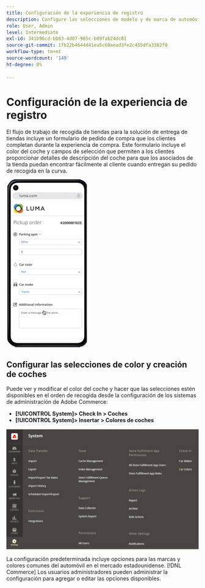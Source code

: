 ```yaml
---
title: Configuración de la experiencia de registro
description: Configure las selecciones de modelo y de marca de automóvil disponibles para los clientes de recogida en el límite cuando completen el formulario de pedido de recogida.
role: User, Admin
level: Intermediate
exl-id: 341b96cd-bb83-4d07-965c-b09fab24dc81
source-git-commit: 1fb22b4644d41ea5c60aead3fe2c455dfa3382f8
workflow-type: tm+mt
source-wordcount: '149'
ht-degree: 0%

---
```


# Configuración de la experiencia de registro

El flujo de trabajo de recogida de tiendas para la solución de entrega de tiendas incluye un formulario de pedido de compra que los clientes completan durante la experiencia de compra. Este formulario incluye el color del coche y campos de selección que permiten a los clientes proporcionar detalles de descripción del coche para que los asociados de la tienda puedan encontrar fácilmente al cliente cuando entregan su pedido de recogida en la curva.

![[!DNL Check-In Experience Car Make] y [!DNL Model] configuración para la captura en el lado de la curva](assets/checkin-system-settings-car-options.png)

## Configurar las selecciones de color y creación de coches

Puede ver y modificar el color del coche y hacer que las selecciones estén disponibles en el orden de recogida desde la configuración de los sistemas de administración de Adobe Commerce:

- **[!UICONTROL System]> Check In > Coches**
- **[!UICONTROL System]> Insertar > Colores de coches**

![[!DNL Check-In Experience system configuration for curbside pickup]](assets/check-in-experience-system-config.png)

La configuración predeterminada incluye opciones para las marcas y colores comunes del automóvil en el mercado estadounidense. [!DNL Commerce] Los usuarios administradores pueden administrar la configuración para agregar o editar las opciones disponibles.
